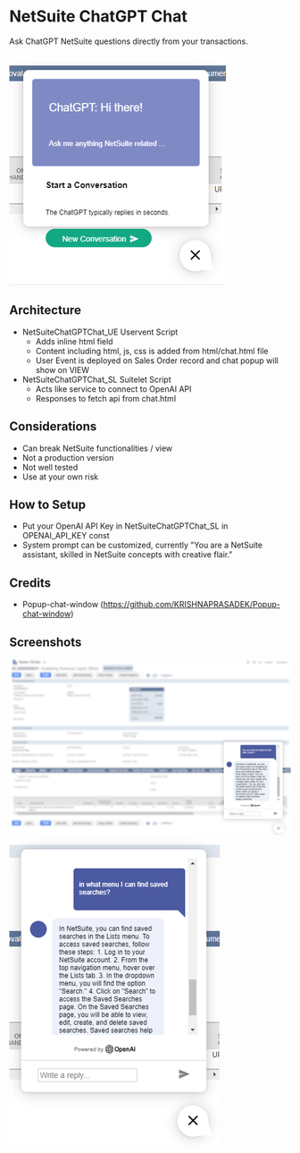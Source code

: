 # NetSuite ChatGPT Chat
Ask ChatGPT NetSuite questions directly from your transactions.

![App Screenshot](screenshots/screenshot1.png)

## Architecture
- NetSuiteChatGPTChat_UE Uservent Script
  - Adds inline html field
  - Content including html, js, css is added from html/chat.html file
  - User Event is deployed on Sales Order record and chat popup will show on VIEW
- NetSuiteChatGPTChat_SL Suitelet Script
  - Acts like service to connect to OpenAI API
  - Responses to fetch api from chat.html

## Considerations
- Can break NetSuite functionalities / view
- Not a production version
- Not well tested
- Use at your own risk

## How to Setup
- Put your OpenAI API Key in NetSuiteChatGPTChat_SL in OPENAI_API_KEY const
- System prompt can be customized, currently "You are a NetSuite assistant, skilled in NetSuite concepts with creative flair."

## Credits
- Popup-chat-window (https://github.com/KRISHNAPRASADEK/Popup-chat-window)

## Screenshots

![App Screenshot](screenshots/screenshot3.png)
![App Screenshot](screenshots/screenshot2.png)
